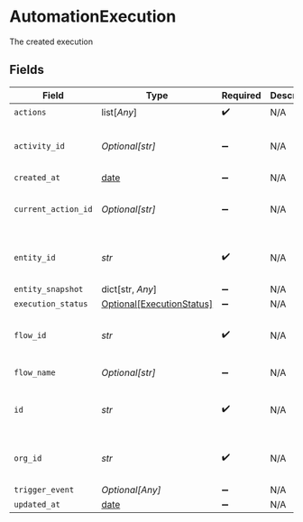 # AutomationExecution

The created execution


## Fields

| Field                                                                | Type                                                                 | Required                                                             | Description                                                          | Example                                                              |
| -------------------------------------------------------------------- | -------------------------------------------------------------------- | -------------------------------------------------------------------- | -------------------------------------------------------------------- | -------------------------------------------------------------------- |
| `actions`                                                            | list[*Any*]                                                          | :heavy_check_mark:                                                   | N/A                                                                  |                                                                      |
| `activity_id`                                                        | *Optional[str]*                                                      | :heavy_minus_sign:                                                   | N/A                                                                  | e3d3ebac-baab-4395-abf4-50b5bf1f8b74                                 |
| `created_at`                                                         | [date](https://docs.python.org/3/library/datetime.html#date-objects) | :heavy_minus_sign:                                                   | N/A                                                                  |                                                                      |
| `current_action_id`                                                  | *Optional[str]*                                                      | :heavy_minus_sign:                                                   | N/A                                                                  | 9ec3711b-db63-449c-b894-54d5bb622a8f                                 |
| `entity_id`                                                          | *str*                                                                | :heavy_check_mark:                                                   | N/A                                                                  | e3d3ebac-baab-4395-abf4-50b5bf1f8b74                                 |
| `entity_snapshot`                                                    | dict[str, *Any*]                                                     | :heavy_minus_sign:                                                   | N/A                                                                  |                                                                      |
| `execution_status`                                                   | [Optional[ExecutionStatus]](../../models/shared/executionstatus.md)  | :heavy_minus_sign:                                                   | N/A                                                                  |                                                                      |
| `flow_id`                                                            | *str*                                                                | :heavy_check_mark:                                                   | N/A                                                                  | 7791b04a-16d2-44a2-9af9-2d59c25c512f                                 |
| `flow_name`                                                          | *Optional[str]*                                                      | :heavy_minus_sign:                                                   | N/A                                                                  | Handle contact form                                                  |
| `id`                                                                 | *str*                                                                | :heavy_check_mark:                                                   | N/A                                                                  | 9baf184f-bc81-4128-bca3-d974c90a12c4                                 |
| `org_id`                                                             | *str*                                                                | :heavy_check_mark:                                                   | N/A                                                                  | e3d3ebac-baab-4395-abf4-50b5bf1f8b74                                 |
| `trigger_event`                                                      | *Optional[Any]*                                                      | :heavy_minus_sign:                                                   | N/A                                                                  |                                                                      |
| `updated_at`                                                         | [date](https://docs.python.org/3/library/datetime.html#date-objects) | :heavy_minus_sign:                                                   | N/A                                                                  |                                                                      |
